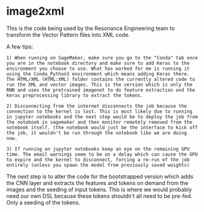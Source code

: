 # image2xml

This is the code being used by the Resonance Engineering team to transform the Vector Pattern files into XML code. 





A few tips:

	1) When running on SageMaker, make sure you go to the "Conda" tab once you are in the notebook directory and make sure to add Keras to the environment you choose to use. What has worked for me is running it using the Conda_Python3 environment which means adding Keras there. The HTML/XML (HTML:XML) folder contains the currently altered code to run the XML and vector images. This is the version which is only the RNN and uses the pretrained imagenet to do feature extraction and the keras preprocessing library to extract the tokens. 

	2) Disconnecting from the internet disconnects the job because the connection to the kernel is lost. This is most likely due to running in jupyter notebooks and the next step would be to deploy the job from the notebook in sagemaker and then monitor remotely removed from the notebook itself. (the notebook would just be the interface to kick off the job, it wouldn't be run through the notebook like we are doing now.

	3) If running on jupyter notebooks keep an eye on the remaining GPU time. The email warnings seem to be on a delay which can cause the GPU to expire and the kernel to disconnect, forcing a re-run of the job entirely (unless you spawn the model from previously saved weights)


The next step is to alter the code for the bootstrapped version which adds the CNN layer and extracts the features and tokens on demand from the images and the seeding of input tokens. This is where we would probably need our own DSL because these tokens shouldn't all need to be pre-fed. Only a seeding of the tokens. 
